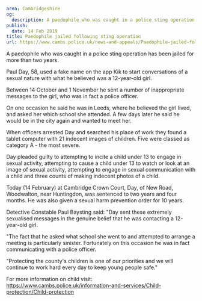 ```yaml
area: Cambridgeshire
og:
  description: A paedophile who was caught in a police sting operation has been jailed for more than two years.
publish:
  date: 14 Feb 2019
title: Paedophile jailed following sting operation
url: https://www.cambs.police.uk/news-and-appeals/Paedophile-jailed-following-sting-operation
```

A paedophile who was caught in a police sting operation has been jailed for more than two years.

Paul Day, 58, used a fake name on the app Kik to start conversations of a sexual nature with what he believed was a 12-year-old girl.

Between 14 October and 1 November he sent a number of inappropriate messages to the girl, who was in fact a police officer.

On one occasion he said he was in Leeds, where he believed the girl lived, and asked her which school she attended. A few days later he said he would be in the city again and wanted to meet her.

When officers arrested Day and searched his place of work they found a tablet computer with 21 indecent images of children. Five were classed as category A - the most severe.

Day pleaded guilty to attempting to incite a child under 13 to engage in sexual activity, attempting to cause a child under 13 to watch or look at an image of sexual activity, attempting to engage in sexual communication with a child and three counts of making indecent photos of a child.

Today (14 February) at Cambridge Crown Court, Day, of New Road, Woodwalton, near Huntingdon, was sentenced to two years and four months. He was also given a sexual harm prevention order for 10 years.

Detective Constable Paul Baysting said: "Day sent these extremely sexualised messages in the genuine belief that he was contacting a 12-year-old girl.

"The fact that he asked what school she went to and attempted to arrange a meeting is particularly sinister. Fortunately on this occasion he was in fact communicating with a police officer.

"Protecting the county's children is one of our priorities and we will continue to work hard every day to keep young people safe."

For more information on child visit: https://www.cambs.police.uk/information-and-services/Child-protection/Child-protection
